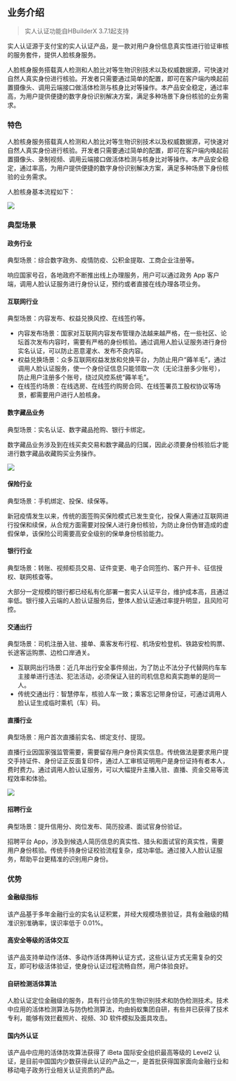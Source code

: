 ## 业务介绍

> 实人认证功能自HBuilderX 3.7.1起支持

实人认证源于支付宝的实人认证产品，是一款对用户身份信息真实性进行验证审核的服务套件，提供人脸核身服务。

人脸核身服务搭载真人检测和人脸比对等生物识别技术以及权威数据源，可快速对自然人真实身份进行核验。开发者只需要通过简单的配置，即可在客户端内唤起前置摄像头、调用云端接口做活体检测与核身比对等操作。本产品安全稳定，通过率高，为用户提供便捷的数字身份识别解决方案，满足多种场景下身份核验的业务需求。

### 特色

人脸核身服务搭载真人检测和人脸比对等生物识别技术以及权威数据源，可快速对自然人真实身份进行核验。开发者只需要通过简单的配置，即可在客户端内唤起前置摄像头、录制视频、调用云端接口做活体检测与核身比对等操作。本产品安全稳定，通过率高，为用户提供便捷的数字身份识别解决方案，满足多种场景下身份核验的业务需求。

人脸核身基本流程如下：

![](https://web-assets.dcloud.net.cn/unidoc/zh/rpa/rpa_ts.png)

### 典型场景

#### 政务行业

典型场景：综合数字政务、疫情防疫、公积金提取、工商企业注册等。

响应国家号召，各地政府不断推出线上办理服务，用户可以通过政务 App 客户端，调用人脸认证服务进行身份认证，预约或者直接在线办理各项业务。

#### 互联网行业

典型场景：内容发布、权益兑换风控、在线签约等。

- 内容发布场景：国家对互联网内容发布管理办法越来越严格，在一些社区、论坛首次发布内容时，需要有严格的身份核验。通过调用人脸认证服务进行身份实名认证，可以防止恶意灌水、发布不良内容。
- 权益兑换场景：众多互联网权益发放和兑换平台，为防止用户“薅羊毛”，通过调用人脸认证服务，使一个身份证信息只能领取一次（无论注册多少账号），防止用户注册多个账号，绕过风控系统“薅羊毛”。
- 在线签约场景：在线选房、在线签约购房合同、在线签署员工股权协议等场景，都需要用户进行人脸核身。

#### 数字藏品业务

典型场景：实名认证、数字藏品抢购、银行卡绑定。

数字藏品业务涉及到在线买卖交易和数字藏品的归属，因此必须要身份核验后才能进行数字藏品收藏购买业务操作。

![](https://web-assets.dcloud.net.cn/unidoc/zh/rpa/rpa_szcp.png)

#### 保险行业

典型场景：手机绑定、投保、续保等。

新冠疫情发生以来，传统的面签购买保险模式已发生变化，投保人需通过互联网进行投保和续保，从合规方面需要对投保人进行身份核验，为防止身份伪冒造成的虚假保单，该保险公司需要高安全级别的保单身份核验能力。

#### 银行行业

典型场景：转账、视频柜员交易、证件变更、电子合同签约、客户开卡、征信授权、联网核查等。

大部分一定规模的银行都已经私有化部署一套实人认证平台，维护成本高，且通过率低。银行接入云端的人脸认证服务后，整体人脸认证通过率提升明显，且风险可控。

#### 交通出行

典型场景：司机注册入驻、接单、乘客发布行程、机场安检登机、铁路安检购票、长途客运购票、边检口岸通关。

- 互联网出行场景：近几年出行安全事件频出，为了防止不法分子代替网约车车主接单进行违法、犯法活动，必须保证入驻的司机信息和真实跑单的是同一人。
- 传统交通出行：智慧停车，核验人车一致；乘客忘记带身份证，可通过调用人脸认证生成临时乘机（车）码。

#### 直播行业

典型场景：用户首次直播前实名、绑定支付、提现。

直播行业因国家强监管需要，需要留存用户身份真实信息。传统做法是要求用户提交手持证件、身份证正反面复印件，通过人工审核证明用户是身份证持有者本人，费时费力。通过调用人脸认证服务，可以大幅提升主播入驻、直播、资金交易等流程效率和体验。

![](https://web-assets.dcloud.net.cn/unidoc/zh/rpa/rpa_zb.png)

#### 招聘行业

典型场景：提升信用分、岗位发布、简历投递、面试官身份验证。

招聘平台 App，涉及到候选人简历信息的真实性、猎头和面试官的真实性，需要用户身份核验。传统手持身份证校验流程复杂，成功率低。通过接入人脸认证服务，帮助平台更精准的识别用户身份。

### 优势

#### 金融级指标

该产品基于多年金融行业的实名认证积累，并经大规模场景验证，具有金融级的精准识别准确率，误识率低于 0.01%。

#### 高安全等级的活体交互

该产品支持单动作活体、多动作活体两种认证方式，这些认证方式无需复杂的交互，即可秒级活体验证，使身份认证过程流畅自然，用户体验良好。

#### 自研检测活体算法

人脸认证定位金融级的服务，具有行业领先的生物识别技术和防伪检测技术。技术中应用的活体检测算法与防伪检测算法，均由蚂蚁集团自研，有些并已获得了技术专利，能够有效拦截照片、视频、3D 软件模拟及面具攻击。

#### 国内外认证

该产品中应用的活体防攻算法获得了 iBeta 国际安全组织最高等级的 Level2 认证，是目前中国国内少数获得此认证的产品之一，是首批获得国家面向金融行业和移动电子政务行业相关认证资质的产品。

